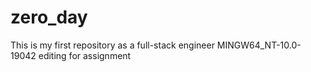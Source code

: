# zero_day
This is my first repository as a full-stack engineer
 MINGW64_NT-10.0-19042
editing for assignment
